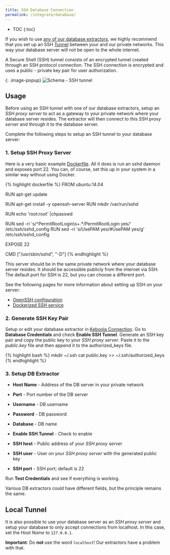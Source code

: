 ```yaml
---
title: SSH Database Connection
permalink: /integrate/database/
---
```


* TOC
{:toc}

If you wish to use [any of our database extractors](https://help.keboola.com/components/extractors/database/), we highly recommend
that you set up an SSH [Tunnel](https://en.wikipedia.org/wiki/Tunneling_protocol) between your and our private networks.
This way your database server will not be open to the whole internet.

A Secure Shell (SSH) tunnel consists of an encrypted tunnel created through an SSH protocol connection.
The SSH connection is encrypted and uses a public - private key pair for user authorization.

{: .image-popup}
![Schema - SSH tunnel](/integrate/database/ssh-tunnel.jpg)

## Usage
Before using an SSH tunnel with one of our database extractors, setup an *SSH proxy server*
to act as a gateway to your private network where your database server resides.
The extractor will then connect to this *SSH proxy server* and through it to the database server.

Complete the following steps to setup an SSH tunnel to your database server:

### 1. Setup SSH Proxy Server
Here is a very basic example [Dockerfile](https://docs.docker.com/engine/reference/builder/).
All it does is run an sshd daemon and exposes port 22. You can, of course, set this up in your system in
a similar way without using Docker.

{% highlight dockerfile %}
FROM ubuntu:14.04

RUN apt-get update

RUN apt-get install -y openssh-server
RUN mkdir /var/run/sshd

RUN echo 'root:root' |chpasswd

RUN sed -ri 's/^PermitRootLogin\s+.*/PermitRootLogin yes/' /etc/ssh/sshd_config
RUN sed -ri 's/UsePAM yes/#UsePAM yes/g' /etc/ssh/sshd_config

EXPOSE 22

CMD    ["/usr/sbin/sshd", "-D"]
{% endhighlight %}

This server should be in the same private network where your database server resides. It should be accessible publicly from the internet via SSH.
The default port for SSH is 22, but you can choose a different port.

See the following pages for more information about setting up SSH on your server:

- [OpenSSH configuration](https://help.ubuntu.com/community/SSH/OpenSSH/Configuring)
- [Dockerized SSH service](https://docs.docker.com/engine/examples/running_ssh_service/)


### 2. Generate SSH Key Pair
Setup or edit your database extractor in [Keboola Connection](https://connection.keboola.com).
Go to **Database Credentials** and check **Enable SSH Tunnel**.
Generate an SSH key pair and copy the public key to your *SSH proxy server*.
Paste it to the *public.key* file and then append it to the authorized_keys file.

{% highlight bash %}
mkdir ~/.ssh
cat public.key >> ~/.ssh/authorized_keys
{% endhighlight %}

### 3. Setup DB Extractor

- **Host Name** - Address of the DB server in your private network
- **Port** - Port number of the DB server
- **Username** - DB username
- **Password** - DB password
- **Database** - DB name

- **Enable SSH Tunnel** - Check to enable
- **SSH host** - Public address of your *SSH proxy server*
- **SSH user** - User on your *SSH proxy server* with the generated public key
- **SSH port** - SSH port; default is 22

Run **Test Credentials** and see if everything is working.

Various DB extractors could have different fields, but the principle remains the same.

## Local Tunnel
It is also possible to use your database server as an *SSH proxy server* and setup your database to only accept connections from localhost.
In this case, set the *Host Name* to `127.0.0.1`.

**Important**: Do **not** use the word `localhost`! Our extractors have a problem with that.
